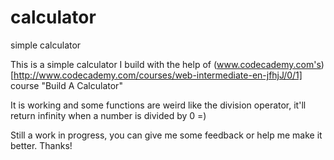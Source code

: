 # calculator
simple calculator

This is a simple calculator I build with the help of (www.codecademy.com's)[http://www.codecademy.com/courses/web-intermediate-en-jfhjJ/0/1] course "Build A Calculator"


It is working and some functions are weird like the division operator, it'll return infinity
when a number is divided by 0 =)

Still a work in progress, you can give me some feedback or help me make it better. Thanks!
